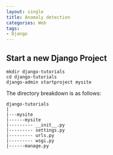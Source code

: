 ```yaml
---
layout: single
title: Anomaly detection
categories: Web
tags: 
- Django
---
```


## Start a new Django Project
```
mkdir django-tutorials
cd django-tutorials
django-admin startproject mysite
```

The directory breakdown is as follows:
```
django-tutorials
|
|---mysite
|------mysite
|--------- __init__.py
|--------- settings.py
|--------- urls.py
|--------- wsgi.py
|------manage.py
```